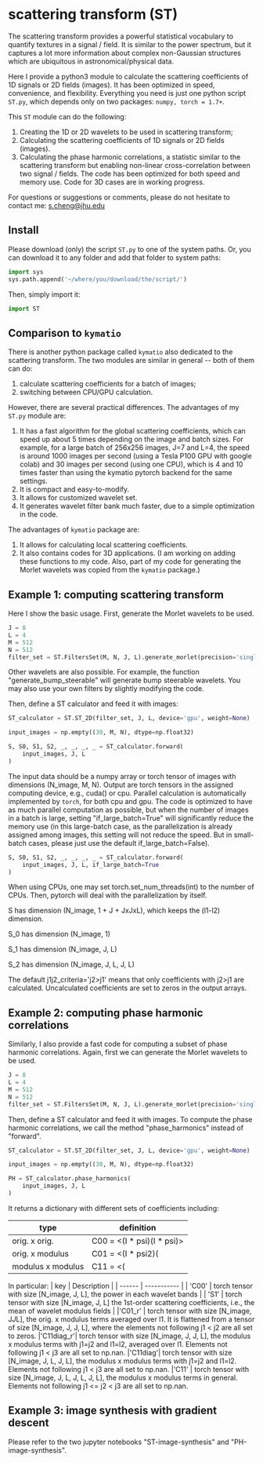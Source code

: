 # scattering transform (ST)

The scattering transform provides a powerful statistical vocabulary to quantify textures in a signal / field. It is similar to the power spectrum, but it captures a lot more information about complex non-Gaussian structures which are ubiquitous in astronomical/physical data.

Here I provide a python3 module to calculate the scattering coefficients of 1D signals or 2D fields (images). It has been optimized in speed, convenience, and flexibility. Everything you need is just one python script `ST.py`, which depends only on two packages: `numpy, torch = 1.7+`. 

This `ST` module can do the following:
1. Creating the 1D or 2D wavelets to be used in scattering transform;
2. Calculating the scattering coefficients of 1D signals or 2D fields (images).
3. Calculating the phase harmonic correlations, a statistic similar to the scattering transform but enabling non-linear cross-correlation between two signal / fields.
The code has been optimized for both speed and memory use. Code for 3D cases are in working progress.

For questions or suggestions or comments, please do not hesitate to contact me: s.cheng@jhu.edu

## Install
Please download (only) the script `ST.py` to one of the system paths. Or, you can download it to any folder and add that folder to system paths: 
```python
import sys
sys.path.append('~/where/you/download/the/script/')
``` 
Then, simply import it:
```python
import ST
```

## Comparison to `kymatio`

There is another python package called `kymatio` also dedicated to the scattering transform. The two modules are similar in general -- both of them can do:
1. calculate scattering coefficients for a batch of images;
2. switching between CPU/GPU calculation.

However, there are several practical differences. The advantages of my `ST.py` module are:
1. It has a fast algorithm for the global scattering coefficients, which can speed up about 5 times depending on the image and batch sizes. For example, for a large batch of 256x256 images, J=7 and L=4, the speed is around 1000 images per second (using a Tesla P100 GPU with google colab) and 30 images per second (using one CPU), which is 4 and 10 times faster than using the kymatio pytorch backend for the same settings.
2. It is compact and easy-to-modify.
3. It allows for customized wavelet set.
4. It generates wavelet filter bank much faster, due to a simple optimization in the code.

The advantages of `kymatio` package are:
1. It allows for calculating local scattering coefficients.
2. It also contains codes for 3D applications.
(I am working on adding these functions to my code. Also, part of my code for generating the Morlet wavelets was copied from the `kymatio` package.)

## Example 1: computing scattering transform

Here I show the basic usage. First, generate the Morlet wavelets to be used.
```python
J = 8
L = 4
M = 512
N = 512
filter_set = ST.FiltersSet(M, N, J, L).generate_morlet(precision='single')
```
Other wavelets are also possible. For example, the function "generate_bump_steerable" will generate bump steerable wavelets. You may also use your own filters by slightly modifying the code.

Then, define a ST calculator and feed it with images:
```python
ST_calculator = ST.ST_2D(filter_set, J, L, device='gpu', weight=None)

input_images = np.empty((30, M, N), dtype=np.float32)

S, S0, S1, S2, _, _, _, _ = ST_calculator.forward(
    input_images, J, L
)
```

The input data should be a numpy array or torch tensor of images with dimensions (N_image, M, N). Output are torch tensors in the assigned computing device, e.g., cuda() or cpu. Parallel calculation is automatically implemented by `torch`, for both cpu and gpu. The code is optimized to have as much parallel computation as possible, but when the number of images in a batch is large, setting "if_large_batch=True" will significantly reduce the memory use (in this large-batch case, as the parallelization is already assigned among images, this setting will not reduce the speed. But in small-batch cases, please just use the default if_large_batch=False).
```python
S, S0, S1, S2, _, _, _, _ = ST_calculator.forward(
    input_images, J, L, if_large_batch=True
)
```

When using CPUs, one may set torch.set_num_threads(int) to the number of CPUs. Then, pytorch will deal with the parallelization by itself.

S has dimension (N_image, 1 + J + JxJxL), which keeps the (l1-l2) dimension.

S_0 has dimension (N_image, 1)

S_1 has dimension (N_image, J, L)

S_2 has dimension (N_image, J, L, J, L)

The default j1j2_criteria='j2>j1' means that only coefficients with j2>j1 are calculated. Uncalculated
coefficients are set to zeros in the output arrays.


## Example 2: computing phase harmonic correlations

Similarly, I also provide a fast code for computing a subset of phase harmonic correlations. Again, first we can generate the Morlet wavelets to be used.
```python
J = 8
L = 4
M = 512
N = 512
filter_set = ST.FiltersSet(M, N, J, L).generate_morlet(precision='single')
```
Then, define a ST calculator and feed it with images. To compute the phase harmonic correlations, we call the method "phase_harmonics" instead of "forward".
```python
ST_calculator = ST.ST_2D(filter_set, J, L, device='gpu', weight=None)

input_images = np.empty((30, M, N), dtype=np.float32)

PH = ST_calculator.phase_harmonics(
    input_images, J, L
)
```

It returns a dictionary with different sets of coefficients including:

| type    | definition |
| ------ | ----------- |
|orig. x orig.   |   C00 = <(I * psi)(I * psi)>  |
|orig. x modulus |   C01 = <(I * psi2)(|I * psi1| * psi2)> / sqrt(||I * psi2|| x || |I * psi1| * psi2 ||)  |
|modulus x modulus|  C11 = <(|I * psi1| * psi3)(|I * psi2| * psi3)>   |


In particular:
| key    | Description |
| ------ | ----------- |
| 'C00'  | torch tensor with size [N_image, J, L], the power in each wavelet bands      |
| 'S1'   | torch tensor with size [N_image, J, L] the 1st-order scattering coefficients, i.e., the mean of wavelet modulus fields        |
|'C01_r' | torch tensor with size [N_image, J*J*L], the orig. x modulus terms averaged over l1. It is flattened from a tensor of size [N_image, J, J, L], where the elements not following j1 < j2 are all set to zeros.
|'C11diag_r'| torch tensor with size [N_image, J, J, L], the modulus x modulus terms with j1=j2 and l1=l2, averaged over l1. Elements not following j1 < j3 are all set to np.nan.
|'C11diag'| torch tensor with size [N_image, J, L, J, L], the modulus x modulus terms with j1=j2 and l1=l2. Elements not following j1 < j3 are all set to np.nan.
|'C11' | torch tensor with size [N_image, J, L, J, L, J, L], the modulus x modulus terms in general. Elements not following j1 <= j2 < j3 are all set to np.nan.


## Example 3: image synthesis with gradient descent

Please refer to the two jupyter notebooks "ST-image-synthesis" and "PH-image-synthesis".
